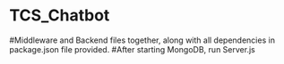 # TCS_Chatbot
#Middleware and Backend files together, along with all dependencies in package.json file provided.
#After starting MongoDB, run Server.js
